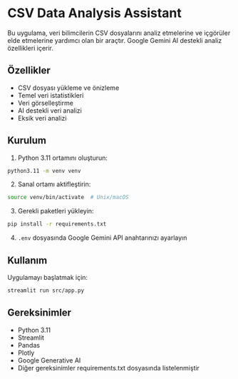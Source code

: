 # CSV Data Analysis Assistant

Bu uygulama, veri bilimcilerin CSV dosyalarını analiz etmelerine ve içgörüler elde etmelerine yardımcı olan bir araçtır. Google Gemini AI destekli analiz özellikleri içerir.

## Özellikler

- CSV dosyası yükleme ve önizleme
- Temel veri istatistikleri
- Veri görselleştirme
- AI destekli veri analizi
- Eksik veri analizi

## Kurulum

1. Python 3.11 ortamını oluşturun:
```bash
python3.11 -m venv venv
```

2. Sanal ortamı aktifleştirin:
```bash
source venv/bin/activate  # Unix/macOS
```

3. Gerekli paketleri yükleyin:
```bash
pip install -r requirements.txt
```

4. `.env` dosyasında Google Gemini API anahtarınızı ayarlayın

## Kullanım

Uygulamayı başlatmak için:
```bash
streamlit run src/app.py
```

## Gereksinimler

- Python 3.11
- Streamlit
- Pandas
- Plotly
- Google Generative AI
- Diğer gereksinimler requirements.txt dosyasında listelenmiştir 